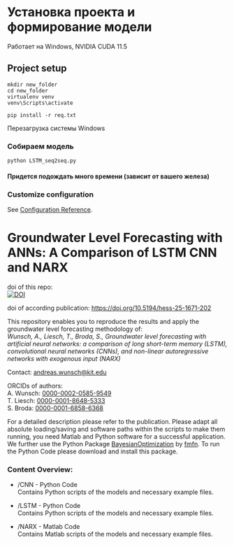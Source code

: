 # Установка проекта и формирование модели
Работает на Windows, NVIDIA CUDA 11.5 

## Project setup
```
mkdir new_folder
cd new_folder
virtualenv venv
venv\Scripts\activate

pip install -r req.txt
```
Перезагрузка системы Windows

### Собираем модель

```
python LSTM_seq2seq.py
```

#### Придется подождать много времени (зависит от вашего железа)


### Customize configuration
See [Configuration Reference](https://cli.vuejs.org/config/).




# Groundwater Level Forecasting with ANNs: A Comparison of LSTM CNN and NARX
doi of this repo:  
[![DOI](https://zenodo.org/badge/290500651.svg)](https://zenodo.org/badge/latestdoi/290500651)   

doi of according publication:
https://doi.org/10.5194/hess-25-1671-202

This repository enables you to reproduce the results and apply the groundwater level forecasting methodology of:     
*Wunsch, A., Liesch, T., Broda, S., Groundwater level forecasting with artificial neural networks: a comparison of long short-term memory (LSTM), convolutional neural networks (CNNs), and non-linear autoregressive networks with exogenous input (NARX)*

Contact: [andreas.wunsch@kit.edu](andreas.wunsch@kit.edu)

ORCIDs of authors:   
A. Wunsch:  [0000-0002-0585-9549](https://orcid.org/0000-0002-0585-9549)   
T. Liesch:  [0000-0001-8648-5333](https://orcid.org/0000-0001-8648-5333)   
S. Broda:  [0000-0001-6858-6368](https://orcid.org/0000-0001-6858-6368)   

For a detailed description please refer to the publication.
Please adapt all absolute loading/saving and software paths within the scripts to make them running, you need Matlab and Python software for  a successful application. We further use the Python Package [BayesianOptimization](https://github.com/fmfn/BayesianOptimization) by [fmfn](https://github.com/fmfn). To run the Python Code please download and install this package.

### Content Overview:
* /CNN - Python Code   
Contains Python scripts of the models and necessary example files.

* /LSTM - Python Code   
Contains Python scripts of the models and necessary example files.

* /NARX - Matlab Code   
Contains Matlab scripts of the models and necessary example files.
